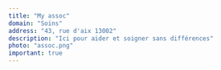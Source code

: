 ```yaml
---
title: "My assoc"
domain: "Soins"
address: "43, rue d'aix 13002"
description: "Ici pour aider et soigner sans différences"
photo: "assoc.png"
important: true
---
```

